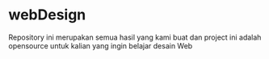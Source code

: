 # webDesign

Repository ini merupakan semua hasil yang kami buat dan project ini adalah opensource untuk kalian yang ingin belajar desain Web
